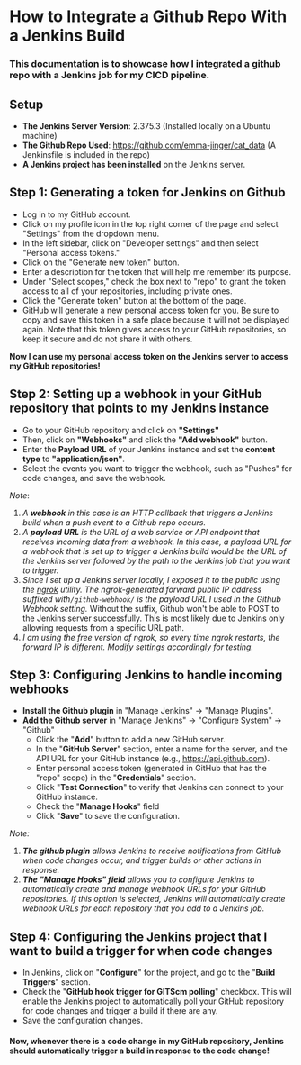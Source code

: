 # How to Integrate a Github Repo With a Jenkins Build
### This documentation is to showcase how I integrated a github repo with a Jenkins job for my CICD pipeline. 
## Setup 
- **The Jenkins Server Version**: 2.375.3 (Installed locally on a Ubuntu machine)
- **The Github Repo Used**: https://github.com/emma-jinger/cat_data (A Jenkinsfile is included in the repo)
- **A Jenkins project has been installed** on the Jenkins server.

## Step 1: Generating a token for Jenkins on Github 
- Log in to my GitHub account.
- Click on my profile icon in the top right corner of the page and select "Settings" from the dropdown menu.
- In the left sidebar, click on "Developer settings" and then select "Personal access tokens."
- Click on the "Generate new token" button.
- Enter a description for the token that will help me remember its purpose.
- Under "Select scopes," check the box next to "repo" to grant the token access to all of your repositories, including private ones.
- Click the "Generate token" button at the bottom of the page.
- GitHub will generate a new personal access token for you. Be sure to copy and save this token in a safe place because it will not be displayed again. Note that this token gives access to your GitHub repositories, so keep it secure and do not share it with others.

**Now I can use my personal access token on the Jenkins server to access my GitHub repositories!**

## Step 2: Setting up a webhook in your GitHub repository that points to my Jenkins instance
- Go to your GitHub repository and click on **"Settings"**
- Then, click on **"Webhooks"** and click the **"Add webhook"** button.
- Enter the **Payload URL** of your Jenkins instance and set the **content type** to **"application/json"**.
- Select the events you want to trigger the webhook, such as "Pushes" for code changes, and save the webhook.

*Note*: 
1. *A **webhook** in this case is an HTTP callback that triggers a Jenkins build when a push event to a Github repo occurs.* 
2. *A **payload URL** is the URL of a web service or API endpoint that receives incoming data from a webhook. In this case, a payload URL for a webhook that is set up to trigger a Jenkins build would be the URL of the Jenkins server followed by the path to the Jenkins job that you want to trigger.*
3. *Since I set up a Jenkins server locally, I exposed it to the public using the [ngrok](https://www.youtube.com/watch?v=yMNJeWeE0qI) utility. The ngrok-generated forward public IP address suffixed with`/github-webhook/` is the payload URL I used in the Github Webhook setting.* Without the suffix, Github won't be able to POST to the Jenkins server successfully. This is most likely due to Jenkins only allowing requests from a specific URL path. 
4. *I am using the free version of ngrok, so every time ngrok restarts, the forward IP is different. Modify settings accordingly for testing.*



## Step 3: Configuring Jenkins to handle incoming webhooks
* **Install the Github plugin** in "Manage Jenkins" -> "Manage Plugins".
* **Add the Github server** in "Manage Jenkins" -> "Configure System" -> "Github"
  * Click the "**Add**" button to add a new GitHub server.
  * In the "**GitHub Server**" section, enter a name for the server, and the API URL for your GitHub instance (e.g., <ins>https://api.github.com</ins>).
  * Enter personal access token (generated in GitHub that has the "repo" scope) in the "**Credentials**" section.
  * Click "**Test Connection**" to verify that Jenkins can connect to your GitHub instance.
  * Check the "**Manage Hooks**" field
  * Click "**Save**" to save the configuration.


*Note:*
1. ***The github plugin** allows Jenkins to receive notifications from GitHub when code changes occur, and trigger builds or other actions in response.*
2. ***The "Manage Hooks" field** allows you to configure Jenkins to automatically create and manage webhook URLs for your GitHub repositories. If this option is selected, Jenkins will automatically create webhook URLs for each repository that you add to a Jenkins job.*  

## Step 4: Configuring the Jenkins project that I want to build a trigger for when code changes
- In Jenkins, click on "**Configure**" for the project, and go to the "**Build Triggers**" section.
- Check the "**GitHub hook trigger for GITScm polling**" checkbox. This will enable the Jenkins project to automatically poll your GitHub repository for code changes and trigger a build if there are any.
- Save the configuration changes.

#### Now, whenever there is a code change in my GitHub repository, Jenkins should automatically trigger a build in response to the code change!


